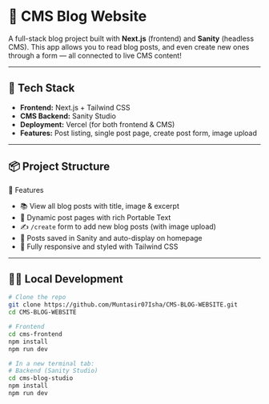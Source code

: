 # 📝 CMS Blog Website

A full-stack blog project built with **Next.js** (frontend) and **Sanity** (headless CMS). This app allows you to read blog posts, and even create new ones through a form — all connected to live CMS content!

---

## 🔧 Tech Stack

- **Frontend:** Next.js + Tailwind CSS
- **CMS Backend:** Sanity Studio
- **Deployment:** Vercel (for both frontend & CMS)
- **Features:** Post listing, single post page, create post form, image upload

---

## 📦 Project Structure

🚀 Features

- 📚 View all blog posts with title, image & excerpt
- 📄 Dynamic post pages with rich Portable Text
- ✍️ `/create` form to add new blog posts (with image upload)
- 💾 Posts saved in Sanity and auto-display on homepage
- 📱 Fully responsive and styled with Tailwind CSS

---

## 🧑‍💻 Local Development

```bash
# Clone the repo
git clone https://github.com/Muntasir07Isha/CMS-BLOG-WEBSITE.git
cd CMS-BLOG-WEBSITE

# Frontend
cd cms-frontend
npm install
npm run dev

# In a new terminal tab:
# Backend (Sanity Studio)
cd cms-blog-studio
npm install
npm run dev
